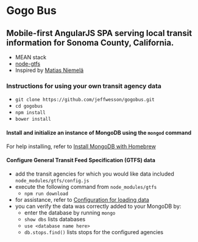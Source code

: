 # Gogo Bus

## Mobile-first AngularJS SPA serving local transit information for Sonoma County, California.

- MEAN stack
- [node-gtfs](https://github.com/brendannee/node-gtfs)
- Inspired by [Matias Niemelä](https://github.com/matsko)

### Instructions for using your own transit agency data

- `git clone https://github.com/jeffwesson/gogobus.git`
- `cd gogobus`
- `npm install`
- `bower install`

#### Install and initialize an instance of MongoDB using the `mongod` command

For help installing, refer to [Install MongoDB with Homebrew](http://docs.mongodb.org/manual/tutorial/install-mongodb-on-os-x/#install-mongodb-with-homebrew)

#### Configure General Transit Feed Specification (GTFS) data

  - add the transit agencies for which you would like data included `node_modules/gtfs/config.js`
  - execute the following command from `node_modules/gtfs`
    - `npm run download`
  - for assistance, refer to [Configuration for loading data](https://github.com/brendannee/node-gtfs#configuration-for-loading-data)
  - you can verify the data was correctly added to your MongoDB by:
    - enter the database by running `mongo`
    - `show dbs` lists databases
    - `use <database name here>`
    - `db.stops.find()` lists stops for the configured agencies
